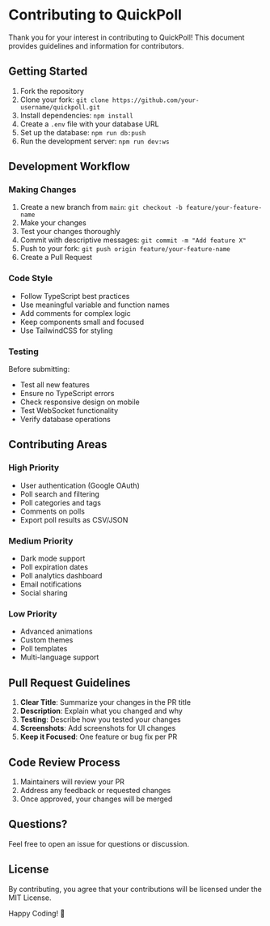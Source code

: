 # Contributing to QuickPoll

Thank you for your interest in contributing to QuickPoll! This document provides guidelines and information for contributors.

## Getting Started

1. Fork the repository
2. Clone your fork: `git clone https://github.com/your-username/quickpoll.git`
3. Install dependencies: `npm install`
4. Create a `.env` file with your database URL
5. Set up the database: `npm run db:push`
6. Run the development server: `npm run dev:ws`

## Development Workflow

### Making Changes

1. Create a new branch from `main`: `git checkout -b feature/your-feature-name`
2. Make your changes
3. Test your changes thoroughly
4. Commit with descriptive messages: `git commit -m "Add feature X"`
5. Push to your fork: `git push origin feature/your-feature-name`
6. Create a Pull Request

### Code Style

- Follow TypeScript best practices
- Use meaningful variable and function names
- Add comments for complex logic
- Keep components small and focused
- Use TailwindCSS for styling

### Testing

Before submitting:
- Test all new features
- Ensure no TypeScript errors
- Check responsive design on mobile
- Test WebSocket functionality
- Verify database operations

## Contributing Areas

### High Priority

- User authentication (Google OAuth)
- Poll search and filtering
- Poll categories and tags
- Comments on polls
- Export poll results as CSV/JSON

### Medium Priority

- Dark mode support
- Poll expiration dates
- Poll analytics dashboard
- Email notifications
- Social sharing

### Low Priority

- Advanced animations
- Custom themes
- Poll templates
- Multi-language support

## Pull Request Guidelines

1. **Clear Title**: Summarize your changes in the PR title
2. **Description**: Explain what you changed and why
3. **Testing**: Describe how you tested your changes
4. **Screenshots**: Add screenshots for UI changes
5. **Keep it Focused**: One feature or bug fix per PR

## Code Review Process

1. Maintainers will review your PR
2. Address any feedback or requested changes
3. Once approved, your changes will be merged

## Questions?

Feel free to open an issue for questions or discussion.

## License

By contributing, you agree that your contributions will be licensed under the MIT License.

Happy Coding! 🚀

